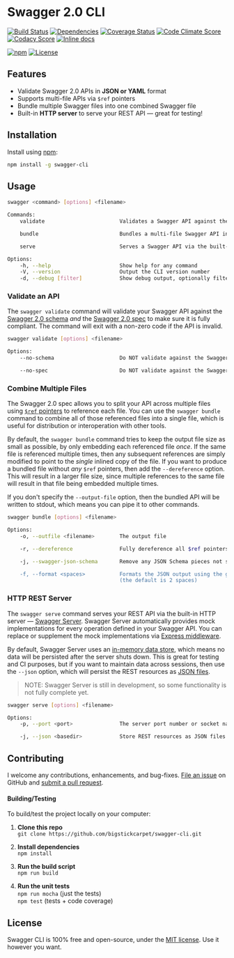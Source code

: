 Swagger 2.0 CLI
============================

[![Build Status](https://api.travis-ci.org/BigstickCarpet/swagger-cli.svg)](https://travis-ci.org/BigstickCarpet/swagger-cli)
[![Dependencies](https://david-dm.org/BigstickCarpet/swagger-cli.svg)](https://david-dm.org/BigstickCarpet/swagger-cli)
[![Coverage Status](https://coveralls.io/repos/BigstickCarpet/swagger-cli/badge.svg?branch=master&service=github)](https://coveralls.io/r/BigstickCarpet/swagger-cli)
[![Code Climate Score](https://codeclimate.com/github/BigstickCarpet/swagger-cli/badges/gpa.svg)](https://codeclimate.com/github/BigstickCarpet/swagger-cli)
[![Codacy Score](https://www.codacy.com/project/badge/b20026f43c2d4a149088ba0ad2ab6355)](https://www.codacy.com/public/jamesmessinger/swagger-cli)
[![Inline docs](http://inch-ci.org/github/BigstickCarpet/swagger-cli.svg?branch=master&style=shields)](http://inch-ci.org/github/BigstickCarpet/swagger-cli)

[![npm](http://img.shields.io/npm/v/swagger-cli.svg)](https://www.npmjs.com/package/swagger-cli)
[![License](https://img.shields.io/npm/l/swagger-cli.svg)](LICENSE)


Features
--------------------------
- Validate Swagger 2.0 APIs in **JSON or YAML** format
- Supports multi-file APIs via `$ref` pointers
- Bundle multiple Swagger files into one combined Swagger file
- Built-in **HTTP server** to serve your REST API &mdash; great for testing!


Installation
--------------------------
Install using [npm](https://docs.npmjs.com/getting-started/what-is-npm):

```bash
npm install -g swagger-cli
```


Usage
--------------------------

```bash
swagger <command> [options] <filename>

Commands:
    validate                        Validates a Swagger API against the Swagger 2.0 schema and spec

    bundle                          Bundles a multi-file Swagger API into a single file

    serve                           Serves a Swagger API via the built-in HTTP REST server

Options:
    -h, --help                      Show help for any command
    -V, --version                   Output the CLI version number
    -d, --debug [filter]            Show debug output, optionally filtered (e.g. "*", "swagger:*", etc.)
```


### Validate an API

The `swagger validate` command will validate your Swagger API against the [Swagger 2.0 schema](https://github.com/reverb/swagger-spec/blob/master/schemas/v2.0/schema.json) _and_ the [Swagger 2.0 spec](https://github.com/reverb/swagger-spec/blob/master/versions/2.0.md) to make sure it is fully compliant.  The command will exit with a non-zero code if the API is invalid.

```bash
swagger validate [options] <filename>

Options:
    --no-schema                     Do NOT validate against the Swagger 2.0 schema

    --no-spec                       Do NOT validate against the Swagger 2.0 spec
```


### Combine Multiple Files

The Swagger 2.0 spec allows you to split your API across multiple files using [`$ref` pointers](https://github.com/swagger-api/swagger-spec/blob/master/versions/2.0.md#reference-object) to reference each file. You can use the `swagger bundle` command to combine all of those referenced files into a single file, which is useful for distribution or interoperation with other tools.

By default, the `swagger bundle` command tries to keep the output file size as small as possible, by only embedding each referenced file _once_.  If the same file is referenced multiple times, then any subsequent references are simply modified to point to the _single_ inlined copy of the file.  If you want to produce a bundled file without _any_ `$ref` pointers, then add the `--dereference` option.  This will result in a larger file size, since multiple references to the same file will result in that file being embedded multiple times.

If you don't specify the `--output-file` option, then the bundled API will be written to stdout, which means you can pipe it to other commands.

```bash
swagger bundle [options] <filename>

Options:
    -o, --outfile <filename>        The output file

    -r, --dereference               Fully dereference all $ref pointers

    -j, --swagger-json-schema       Remove any JSON Schema pieces not supported by Swagger's implementation of JSON Schema

    -f, --format <spaces>           Formats the JSON output using the given number of spaces
                                    (the default is 2 spaces)
```


### HTTP REST Server

The `swagger serve` command serves your REST API via the built-in HTTP server &mdash; [Swagger Server](https://github.com/BigstickCarpet/swagger-server).  Swagger Server automatically provides mock implementations for every operation defined in your Swagger API.  You can replace or supplement the mock implementations via [Express middleware](http://expressjs.com/guide/using-middleware.html).

By default, Swagger Server uses an [in-memory data store](https://github.com/BigstickCarpet/swagger-express-middleware/blob/master/docs/exports/MemoryDataStore.md), which means no data will be persisted after the server shuts down. This is great for testing and CI purposes, but if you want to maintain data across sessions, then use the `--json` option, which will persist the REST resources as [JSON files](https://github.com/BigstickCarpet/swagger-express-middleware/blob/master/docs/exports/FileDataStore.md).

> NOTE: Swagger Server is still in development, so some functionality is not fully complete yet.

```bash
swagger serve [options] <filename>

Options:
    -p, --port <port>               The server port number or socket name

    -j, --json <basedir>            Store REST resources as JSON files under the given directory
```


Contributing
--------------------------
I welcome any contributions, enhancements, and bug-fixes.  [File an issue](https://github.com/BigstickCarpet/swagger-cli/issues) on GitHub and [submit a pull request](https://github.com/BigstickCarpet/swagger-cli/pulls).

#### Building/Testing
To build/test the project locally on your computer:

1. **Clone this repo**<br>
`git clone https://github.com/bigstickcarpet/swagger-cli.git`

2. **Install dependencies**<br>
`npm install`

3. **Run the build script**<br>
`npm run build`

4. **Run the unit tests**<br>
`npm run mocha` (just the tests)<br>
`npm test` (tests + code coverage)


License
--------------------------
Swagger CLI is 100% free and open-source, under the [MIT license](LICENSE). Use it however you want.
